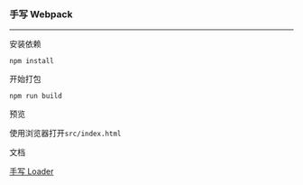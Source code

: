 ### 手写 Webpack

----

安装依赖

`npm install`

开始打包

`npm run build`

预览

使用浏览器打开`src/index.html`

文档

[手写 Loader](./doc.md)
